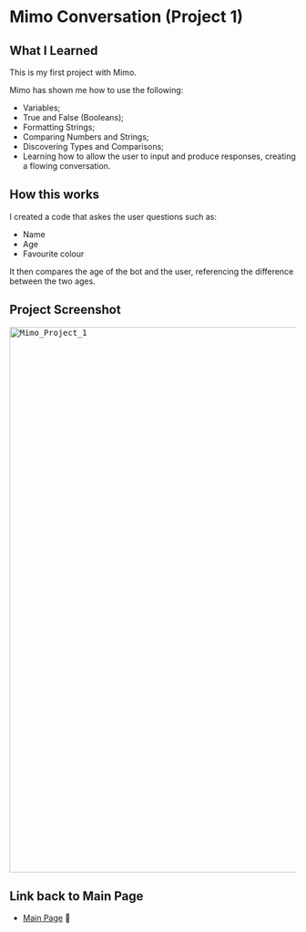 # Mimo Conversation (Project 1)

## What I Learned

This is my first project with Mimo.

Mimo has shown me how to use the following:
- Variables;
- True and False (Booleans);
- Formatting Strings;
- Comparing Numbers and Strings;
- Discovering Types and Comparisons;
- Learning how to allow the user to input and produce responses, creating a flowing conversation.

## How this works

I created a code that askes the user questions such as:
- Name
- Age
- Favourite colour

It then compares the age of the bot and the user, referencing the difference between the two ages.


## Project Screenshot

<kbd><img width="956" alt="Mimo_Project_1" src="https://github.com/user-attachments/assets/5ee47327-bded-4116-b2ec-e7bad4c4bba5" />

## Link back to Main Page
- [Main Page](https://github.com/MattyTurbo299) 🔗
